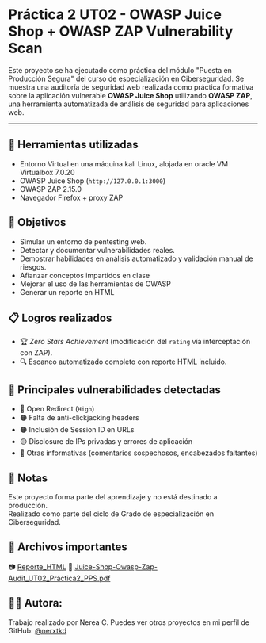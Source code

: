# Práctica 2 UT02 - OWASP Juice Shop + OWASP ZAP Vulnerability Scan

Este proyecto se ha ejecutado como práctica del módulo "Puesta en Producción Segura" del curso de especialización en Ciberseguridad.
Se muestra una auditoría de seguridad web realizada como práctica formativa sobre la aplicación vulnerable **OWASP Juice Shop** utilizando **OWASP ZAP**, una herramienta automatizada de análisis de seguridad para aplicaciones web.

---

## 🔧 Herramientas utilizadas
- Entorno Virtual en una máquina kali Linux, alojada en oracle VM Virtualbox 7.0.20
- OWASP Juice Shop (`http://127.0.0.1:3000`)
- OWASP ZAP 2.15.0
- Navegador Firefox + proxy ZAP

## 🎯 Objetivos
- Simular un entorno de pentesting web.
- Detectar y documentar vulnerabilidades reales.
- Demostrar habilidades en análisis automatizado y validación manual de riesgos.
- Afianzar conceptos impartidos en clase
- Mejorar el uso de las herramientas de OWASP
- Generar un reporte en HTML

## 📋 Logros realizados
- 🏆 *Zero Stars Achievement* (modificación del `rating` vía interceptación con ZAP).
- 🔍 Escaneo automatizado completo con reporte HTML incluido.

## 📄 Principales vulnerabilidades detectadas
- 🔴 Open Redirect (`High`)
- 🟠 Falta de anti-clickjacking headers
- 🟠 Inclusión de Session ID en URLs
- 🟡 Disclosure de IPs privadas y errores de aplicación
- 🔵 Otras informativas (comentarios sospechosos, encabezados faltantes)

## 📌 Notas

Este proyecto forma parte del aprendizaje y no está destinado a producción.  
Realizado como parte del ciclo de Grado de especialización en Ciberseguridad.

## 📂 Archivos importantes
📷  [Reporte_HTML](https://github.com/nerxtkd/juice-shop-owasp-zap-audit/blob/main/report/ZAP-Report-127.0.0.1.html)
📄  [Juice-Shop-Owasp-Zap-Audit_UT02_Práctica2_PPS.pdf](https://github.com/nerxtkd/Documentaciones/blob/main/Juice-Shop-Owasp-Zap-Audit_UT02_Pr%C3%A1ctica2_PPS.pdf)

## 👩‍💻 Autora:
Trabajo realizado por Nerea C. 
Puedes ver otros proyectos en mi perfil de GitHub: [@nerxtkd](https://github.com/nerxtkd)


